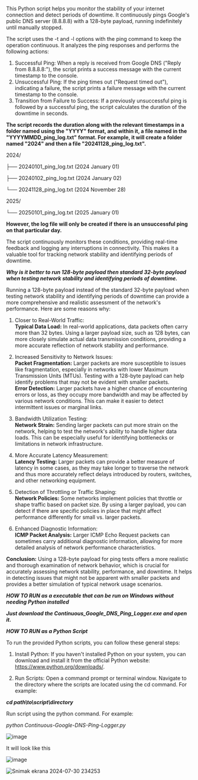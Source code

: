 This Python script helps you monitor the stability of your internet connection and detect periods of downtime. It continuously pings Google's public DNS server (8.8.8.8) with a 128-byte payload, running indefinitely until manually stopped.

The script uses the -t and -l options with the ping command to keep the operation continuous. It analyzes the ping responses and performs the following actions:

1. Successful Ping: When a reply is received from Google DNS ("Reply from 8.8.8.8:"), the script prints a success message with the current timestamp to the console.
2. Unsuccessful Ping: If the ping times out ("Request timed out"), indicating a failure, the script prints a failure message with the current timestamp to the console.
3. Transition from Failure to Success: If a previously unsuccessful ping is followed by a successful ping, the script calculates the duration of the downtime in seconds.

**The script records the duration along with the relevant timestamps in a folder named using the "YYYY" format, and within it, a file named in the "YYYYMMDD_ping_log.txt" format. For example, it will create a folder named "2024" and then a file "20241128_ping_log.txt".**

2024/

  ├── 20240101_ping_log.txt    (2024 January 01) 

  ├── 20240102_ping_log.txt    (2024 January 02)  

  └── 20241128_ping_log.txt    (2024 November 28)

2025/

  └── 20250101_ping_log.txt    (2025 January 01)

**However, the log file will only be created if there is an unsuccessful ping on that particular day.**


The script continuously monitors these conditions, providing real-time feedback and logging any interruptions in connectivity. This makes it a valuable tool for tracking network stability and identifying periods of downtime.


***Why is it better to run 128-byte payload then standard 32-byte payload when testing network stability and identifying periods of downtime.***

Running a 128-byte payload instead of the standard 32-byte payload when testing network stability and identifying periods of downtime can provide a more comprehensive and realistic assessment of the network's performance. Here are some reasons why:
1. Closer to Real-World Traffic:     
**Typical Data Load:** In real-world applications, data packets often carry more than 32 bytes. Using a larger payload size, such as 128 bytes, can more closely simulate actual data transmission conditions, providing a more accurate reflection of network stability and performance.

2. Increased Sensitivity to Network Issues:     
**Packet Fragmentation:** Larger packets are more susceptible to issues like fragmentation, especially in networks with lower Maximum Transmission Units (MTUs). Testing with a 128-byte payload can help identify problems that may not be evident with smaller packets.  
**Error Detection:** Larger packets have a higher chance of encountering errors or loss, as they occupy more bandwidth and may be affected by various network conditions. This can make it easier to detect intermittent issues or marginal links.

3. Bandwidth Utilization Testing:     
**Network Strain:** Sending larger packets can put more strain on the network, helping to test the network's ability to handle higher data loads. This can be especially useful for identifying bottlenecks or limitations in network infrastructure.

4. More Accurate Latency Measurement:     
**Latency Testing:** Larger packets can provide a better measure of latency in some cases, as they may take longer to traverse the network and thus more accurately reflect delays introduced by routers, switches, and other networking equipment.

5. Detection of Throttling or Traffic Shaping:     
**Network Policies:** Some networks implement policies that throttle or shape traffic based on packet size. By using a larger payload, you can detect if there are specific policies in place that might affect performance differently for small vs. larger packets.

6. Enhanced Diagnostic Information:     
**ICMP Packet Analysis:** Larger ICMP Echo Request packets can sometimes carry additional diagnostic information, allowing for more detailed analysis of network performance characteristics.

**Conclusion:**
Using a 128-byte payload for ping tests offers a more realistic and thorough examination of network behavior, which is crucial for accurately assessing network stability, performance, and downtime. It helps in detecting issues that might not be apparent with smaller packets and provides a better simulation of typical network usage scenarios.

***HOW TO RUN as a executable that can be run on Windows without needing Python installed***

***Just download the Continuous_Google_DNS_Ping_Logger.exe and open it.***



***HOW TO RUN as a Python Script***

To run the provided Python scripts, you can follow these general steps:

1. Install Python:
If you haven't installed Python on your system, you can download and install it from the official Python website: https://www.python.org/downloads/.


2. Run Scripts:
Open a command prompt or terminal window.
Navigate to the directory where the scripts are located using the cd command. For example:

***cd path\to\script\directory***

Run script using the python command. For example:

*python Continuous-Google-DNS-Ping-Logger.py*

![image](https://github.com/radenko98/Continuous-Google-DNS-Ping-Logger/assets/22021972/f28a6887-ddc4-4ca7-8dfd-8b846723db9b)

It will look like this

![image](https://github.com/radenko98/Continuous-Google-DNS-Ping-Logger/assets/22021972/f04ab2ad-d3aa-4e12-98b6-34eedadfadf2)


![Snimak ekrana 2024-07-30 234253](https://github.com/user-attachments/assets/315ef91a-86c4-4db3-8696-341592ba9928)


